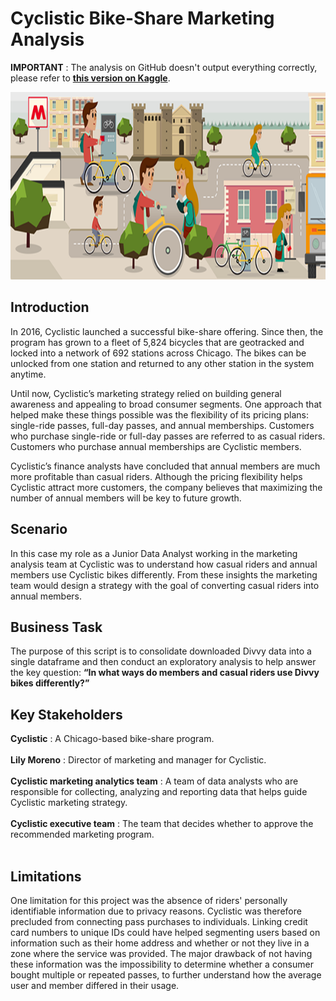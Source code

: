 # Cyclistic Bike-Share Marketing Analysis

**IMPORTANT** : The analysis on GitHub doesn't output everything correctly, please refer to [**this version on Kaggle**](https://www.kaggle.com/code/fabio98/exploratory-data-analysis-in-r).

<p align = "center">
  <img
       width = "800"
       height = "300"
       src = "./cyclistic.png"
       
  >
  </p>

## Introduction
In 2016, Cyclistic launched a successful bike-share offering. Since then, the program has grown to a fleet of 5,824 bicycles that are geotracked and locked into a network of 692 stations across Chicago. The bikes can be unlocked from one station and returned to any other station in the system anytime.

Until now, Cyclistic’s marketing strategy relied on building general awareness and appealing to broad consumer segments. One approach that helped make these things possible was the flexibility of its pricing plans: single-ride passes, full-day passes, and annual memberships. Customers who purchase single-ride or full-day passes are referred to as casual riders. Customers who purchase annual memberships are Cyclistic members.

Cyclistic’s finance analysts have concluded that annual members are much more profitable than casual riders. Although the pricing flexibility helps Cyclistic attract more customers, the company believes that maximizing the number of annual members will be key to future growth. 

## Scenario
In this case my role as a Junior Data Analyst working in the marketing analysis team at Cyclistic was to understand how casual riders and annual members use Cyclistic bikes differently. From these insights the marketing team would design a strategy with the goal of converting casual riders into annual members. 

## Business Task
The purpose of this script is to consolidate downloaded Divvy data into a single dataframe and then conduct an exploratory analysis to help answer the key question: **“In what ways do members and casual riders use Divvy bikes differently?”**

## Key Stakeholders
**Cyclistic** : A Chicago-based bike-share program.<br/><br>
**Lily Moreno** : Director of marketing and manager for Cyclistic.<br/><br>
**Cyclistic marketing analytics team** : A team of data analysts who are responsible for collecting, analyzing and reporting data that helps guide Cyclistic marketing strategy.<br/><br>
**Cyclistic executive team** : The team that decides whether to approve the recommended marketing program.<br/><br>

## Limitations
One limitation for this project was the absence of riders' personally identifiable information due to privacy reasons. Cyclistic was therefore precluded from connecting pass purchases to individuals. Linking credit card numbers to unique IDs could have helped segmenting users based on information such as their home address and whether or not they live in a zone where the service was provided. The major drawback of not having these information was the impossibility to determine whether a consumer bought multiple or repeated passes, to further understand how the average user and member differed in their usage.
